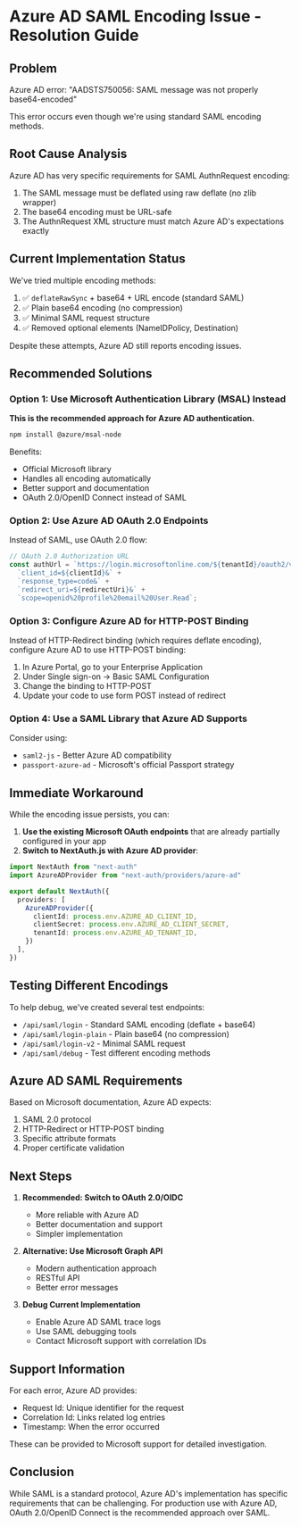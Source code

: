 # Azure AD SAML Encoding Issue - Resolution Guide

## Problem
Azure AD error: "AADSTS750056: SAML message was not properly base64-encoded"

This error occurs even though we're using standard SAML encoding methods.

## Root Cause Analysis

Azure AD has very specific requirements for SAML AuthnRequest encoding:
1. The SAML message must be deflated using raw deflate (no zlib wrapper)
2. The base64 encoding must be URL-safe
3. The AuthnRequest XML structure must match Azure AD's expectations exactly

## Current Implementation Status

We've tried multiple encoding methods:
1. ✅ `deflateRawSync` + base64 + URL encode (standard SAML)
2. ✅ Plain base64 encoding (no compression)
3. ✅ Minimal SAML request structure
4. ✅ Removed optional elements (NameIDPolicy, Destination)

Despite these attempts, Azure AD still reports encoding issues.

## Recommended Solutions

### Option 1: Use Microsoft Authentication Library (MSAL) Instead

**This is the recommended approach for Azure AD authentication.**

```bash
npm install @azure/msal-node
```

Benefits:
- Official Microsoft library
- Handles all encoding automatically
- Better support and documentation
- OAuth 2.0/OpenID Connect instead of SAML

### Option 2: Use Azure AD OAuth 2.0 Endpoints

Instead of SAML, use OAuth 2.0 flow:

```typescript
// OAuth 2.0 Authorization URL
const authUrl = `https://login.microsoftonline.com/${tenantId}/oauth2/v2.0/authorize?` +
  `client_id=${clientId}&` +
  `response_type=code&` +
  `redirect_uri=${redirectUri}&` +
  `scope=openid%20profile%20email%20User.Read`;
```

### Option 3: Configure Azure AD for HTTP-POST Binding

Instead of HTTP-Redirect binding (which requires deflate encoding), configure Azure AD to use HTTP-POST binding:

1. In Azure Portal, go to your Enterprise Application
2. Under Single sign-on → Basic SAML Configuration
3. Change the binding to HTTP-POST
4. Update your code to use form POST instead of redirect

### Option 4: Use a SAML Library that Azure AD Supports

Consider using:
- `saml2-js` - Better Azure AD compatibility
- `passport-azure-ad` - Microsoft's official Passport strategy

## Immediate Workaround

While the encoding issue persists, you can:

1. **Use the existing Microsoft OAuth endpoints** that are already partially configured in your app
2. **Switch to NextAuth.js with Azure AD provider**:

```typescript
import NextAuth from "next-auth"
import AzureADProvider from "next-auth/providers/azure-ad"

export default NextAuth({
  providers: [
    AzureADProvider({
      clientId: process.env.AZURE_AD_CLIENT_ID,
      clientSecret: process.env.AZURE_AD_CLIENT_SECRET,
      tenantId: process.env.AZURE_AD_TENANT_ID,
    })
  ],
})
```

## Testing Different Encodings

To help debug, we've created several test endpoints:
- `/api/saml/login` - Standard SAML encoding (deflate + base64)
- `/api/saml/login-plain` - Plain base64 (no compression)
- `/api/saml/login-v2` - Minimal SAML request
- `/api/saml/debug` - Test different encoding methods

## Azure AD SAML Requirements

Based on Microsoft documentation, Azure AD expects:
1. SAML 2.0 protocol
2. HTTP-Redirect or HTTP-POST binding
3. Specific attribute formats
4. Proper certificate validation

## Next Steps

1. **Recommended: Switch to OAuth 2.0/OIDC**
   - More reliable with Azure AD
   - Better documentation and support
   - Simpler implementation

2. **Alternative: Use Microsoft Graph API**
   - Modern authentication approach
   - RESTful API
   - Better error messages

3. **Debug Current Implementation**
   - Enable Azure AD SAML trace logs
   - Use SAML debugging tools
   - Contact Microsoft support with correlation IDs

## Support Information

For each error, Azure AD provides:
- Request Id: Unique identifier for the request
- Correlation Id: Links related log entries
- Timestamp: When the error occurred

These can be provided to Microsoft support for detailed investigation.

## Conclusion

While SAML is a standard protocol, Azure AD's implementation has specific requirements that can be challenging. For production use with Azure AD, OAuth 2.0/OpenID Connect is the recommended approach over SAML.